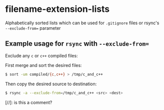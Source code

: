 # filename-extension-lists
Alphabetically sorted lists which can be used for `.gitignore` files or rsync's `--exclude-from=` parameter

## Example usage for `rsync` with `--exclude-from=`
Exclude any `c` or `c++` compiled files:

First merge and sort the desired files:
```bash
$ sort -um compiled/{c,c++} > /tmp/c_and_c++
```

Then copy the desired source to destination:
```bash
$ rsync -a --exclude-from=/tmp/c_and_c++ <src> <dest>
```

[//]: is this a comment?
